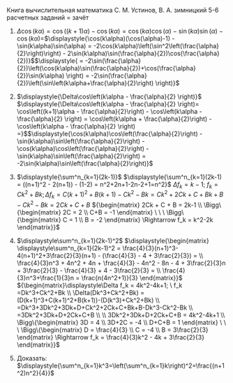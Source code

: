 Книга вычислительная математика С. М. Устинов, В. А. зимницкий
5-6 расчетных заданий = зачёт 

1. $\displaystyle{\Delta\cos(k\alpha) = \cos((k+1)\alpha) - \cos(k\alpha) = \cos(k\alpha)\cos(\alpha) - \sin(k\alpha)\sin(\alpha) - \cos(k\alpha) = }$$\displaystyle{\cos(k\alpha)(\cos(\alpha)-1) - \sin(k\alpha)\sin(\alpha) = -2\cos(k\alpha)\left(\sin^2\left(\frac{\alpha}{2}\right)\right) - 2\sin(k\alpha)\sin(\frac{\alpha}{2})\cos(\frac{\alpha}{2})}$$\displaystyle{ = -2\sin(\frac{\alpha}{2})\left(\cos(k\alpha)\sin(\frac{\alpha}{2})+\cos(\frac{\alpha}{2})\sin(k\alpha) \right) = -2\sin(\frac{\alpha}{2})\left(\sin\left(k\alpha+\frac{\alpha}{2}\right) \right)}$


2. $\displaystyle{\Delta\cos\left(k\alpha - \frac{\alpha}{2} \right)}$
	 $\displaystyle{\Delta\cos\left(k\alpha - \frac{\alpha}{2} \right)= \cos\left((k+1)\alpha - \frac{\alpha}{2}\right) - \cos\left(k\alpha - \frac{\alpha}{2} \right) = \cos\left(k\alpha + \frac{\alpha}{2}\right) - \cos\left(k\alpha - \frac{\alpha}{2} \right) =}$$\displaystyle{\cos(k\alpha)\cos\left(\frac{\alpha}{2}\right) - \sin(k\alpha)\sin\left(\frac{\alpha}{2}\right) - \cos(k\alpha)\cos\left(\frac{\alpha}{2}\right) - \sin(k\alpha)\sin\left(\frac{\alpha}{2}\right) = -2\sin(k\alpha)\sin\left(\frac{\alpha}{2}\right)}$


3. $\displaystyle{\sum^n_{k=1}(2k-1)}$
	$\displaystyle{\sum^n_{k=1}(2k-1) = ((n+1)^2 - 2(n+1)) - (1-2) = n^2+2n+1-2n-2+1=n^2}$
	 $\displaystyle{\Delta f_k=k-1; \ f_k=Ck^2+Bk;\Delta f_k = C(k+1)^2+B(k+1) - Ck^2-Bk = Ck^2+2Ck+C+Bk+B-Ck^2-Bk = 2Ck + C + B}$
	${\begin{matrix} 2Ck + C + B = 2k-1 \\ \Bigg\{\begin{matrix} 2C = 2 \\ C+B = -1 \end{matrix}  \ \ \ \Bigg\{\begin{matrix} C = 1 \\ B = -2 \end{matrix} \Rightarrow f_k = k^2-2k \end{matrix}}$



4. $\displaystyle\sum^n_{k=1}(2k-1)^2$
	 $\displaystyle{\begin{matrix} \displaystyle\sum^n_{k=1}(2k-1)^2 = \frac{4}{3}(n+1)^3-4(n+1)^2+3\frac{2}{3}(n+1) - (\frac{4}{3} - 4 + 3\frac{2}{3}) = \\ \frac{4}{3}n^3 + 4n^2 + 4n + \frac{4}{3} - 4n^2 - 8n - 4 + 3\frac{2}{3}n + 3\frac{2}{3} - \frac{4}{3} + 4 - 3\frac{2}{3} =  \\ \frac{4}{3}n^3+\frac{1}{3}n = \frac{n(4n^2+1)}{3} \end{matrix}}$
	${\begin{matrix}\displaystyle\Delta f_k = 4k^2-4k+1; \ f_k =Dk^3+Ck^2+Bk \\ \Delta(Dk^3+Ck^2+Bk) = (D(k+1)^3+C(k+1)^2+B(k+1))-(D(k^3)+Ck^2+Bk) \\ =Dk^3+3Dk^2+3Dk+D+Ck^2+2Ck+C+Bk+B-Dk^3-Ck^2-Bk \\ =3Dk^2+3Dk+D+2Ck+C+B \\ \\ 3Dk^2+3Dk+D+2Ck+C+B = 4k^2-4k+1 \\ \Bigg\{\begin{matrix} 3D = 4 \\ 3D+2C = -4 \\ D+C+B = 1 \end{matrix} \ \ \ \Bigg\{\begin{matrix} D = \frac{4}{3} \\ C = -4 \\ B = 3\frac{2}{3} \end{matrix} \Rightarrow f_k = \frac{4}{3}k^2 - 4k + 3\frac{2}{3} \end{matrix}}$
5. Доказать: $\displaystyle{\sum^n_{k=1}k^3=\left(\sum^n_{k=1}k\right)^2=\frac{(n+1^2)n^2}{4}}$
	

